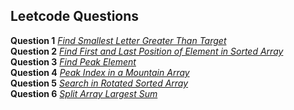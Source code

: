 ## Leetcode Questions

**Question 1** *[Find Smallest Letter Greater Than Target](https://leetcode.com/submissions/detail/911434758/)* <br />
**Question 2** *[Find First and Last Position of Element in Sorted Array](https://leetcode.com/submissions/detail/911458177/)* <br />
**Question 3** *[Find Peak Element](https://leetcode.com/submissions/detail/911496228/)* <br />
**Question 4** *[Peak Index in a Mountain Array](https://leetcode.com/submissions/detail/911497891/)* <br />
**Question 5** *[Search in Rotated Sorted Array](https://leetcode.com/submissions/detail/911672723/)* <br />
**Question 6** *[Split Array Largest Sum](https://leetcode.com/submissions/detail/911970200/)*  <br /> 
